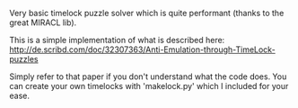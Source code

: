 Very basic timelock puzzle solver which is quite performant (thanks to the great MIRACL lib). 


This is a simple implementation of what is described here:
http://de.scribd.com/doc/32307363/Anti-Emulation-through-TimeLock-puzzles

Simply refer to that paper if you don't understand what the code does. 
You can create your own timelocks with 'makelock.py' which I included for your ease.
